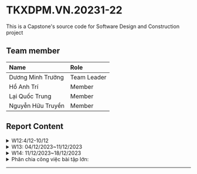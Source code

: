 # TKXDPM.VN.20231-22

This is a Capstone's source code for Software Design and Construction project

## Team member

| Name               | Role        |
| :----------------- | :---------- |
| Dương Minh Trưởng  | Team Leader |
| Hồ Anh Trí         | Member      |
| Lại Quốc Trung     | Member      |
| Nguyễn Hữu Truyền  | Member      |

## Report Content

<details>
  <summary>W12:4/12-10/12 </summary>
<br>
<details>
<summary>Dương Minh Trưởng</summary>
<br>

- Assigned tasks:
  - Đánh giá mức độ coupling trong các folder: default package, common, controller, entity.cart, entity.db
</details>
<details>
<summary>Hồ Anh Trí</summary>
<br>

- Assigned tasks:
  - Các cặp data coupling trong entity.Invoice,entity.Media,entity.Order,entity.Payment,entity.Shipping
</details>
</details>

<details>
  <summary>W13: 04/12/2023~11/12/2023 </summary>
<br>
<details>
<summary>Dương Minh Trưởng</summary>
<br>

- Assigned tasks:
  - Đánh giá mức độ cohesion trong các folder: default package, common, controller, entity.cart, entity.db

</details>
<details>
<summary>Hồ Anh Trí</summary>
<br>

- Assigned tasks:
  - Đánh giá mức độ cohesion trong các folder: entity.Invoice, Media, Order, Payment, Shipping

</details>
</details>

<details>
  <summary>W14: 11/12/2023~18/12/2023 </summary>
<br>
<details>
<summary>Dương Minh Trưởng</summary>
<br>

- Assigned tasks:
  - Đánh giá mức độ S.O.L.I.D trong các folder: default package, common, controller, entity.cart, entity.db

</details>
<details>
<summary>Hồ Anh Trí</summary>
<br>

- Assigned tasks:
  - Đánh giá mức độ S.O.L.I.D trong các folder: entity.Invoice,Media,Order,Payment,Shipping

</details>
</details>

<details>
  <summary>Phân chia công việc bài tập lớn: </summary>
<br>
<details>
<summary>Dương Minh Trưởng</summary>
<br>

- Assigned tasks:
  - Tìm kiếm, sắp xếp sản phẩm. hủy đơn hàng
 - Process: DONE

</details>
<details>
<summary>Hồ Anh Trí</summary>
<br>

- Assigned tasks:
  - Thanh toán đơn hàng
 - Process: DONE

</details>
<details>
<summary>Nguyễn Hữu Truyền</summary>
<br>

- Assigned tasks:
  - Danh sách đơn hàng, phê duyệt/từ chối đơn hàng
 - Process: DONE

</details>
<details>
<summary>Lại Quốc Trung</summary>
<br>

- Assigned tasks:
  - CRUD sản phẩm
 - Process: NOT DONE

</details>
</details>

---

